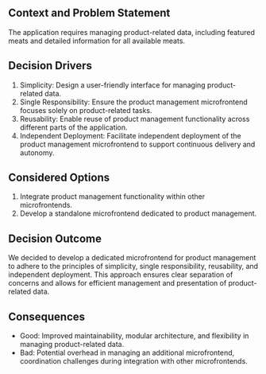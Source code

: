 ## Context and Problem Statement
The application requires managing product-related data, including featured meats and detailed information for all available meats.

## Decision Drivers
1. Simplicity: Design a user-friendly interface for managing product-related data.
2. Single Responsibility: Ensure the product management microfrontend focuses solely on product-related tasks.
3. Reusability: Enable reuse of product management functionality across different parts of the application.
4. Independent Deployment: Facilitate independent deployment of the product management microfrontend to support continuous delivery and autonomy.

## Considered Options 
1. Integrate product management functionality within other microfrontends.
2. Develop a standalone microfrontend dedicated to product management.

## Decision Outcome 
We decided to develop a dedicated microfrontend for product management to adhere to the principles of simplicity, single responsibility, reusability, and independent deployment. This approach ensures clear separation of concerns and allows for efficient management and presentation of product-related data.

## Consequences  
- Good: Improved maintainability, modular architecture, and flexibility in managing product-related data.
- Bad: Potential overhead in managing an additional microfrontend, coordination challenges during integration with other microfrontends.
